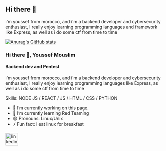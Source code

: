 ## Hi there 👋
i'm youssef from morocco, and i'm a backend developer and cybersecurity enthusiast, I really enjoy learning programming languages and framework like Express, as well as i do some ctf from time to time

[![Anurag's GitHub stats](https://github-readme-stats.vercel.app/api?username=mouslimyoussef)](https://github.com/anuraghazra/github-readme-stats)

### Hi there 👋, Youssef Mouslim
#### Backend dev and Pentest
i'm youssef from morocco, and i'm a backend developer and cybersecurity enthusiast, I really enjoy learning programming languages like Express, as well as i do some ctf from time to time

Skills: NODE JS / REACT / JS / HTML / CSS / PYTHON

- 🔭 I’m currently working on this page. 
- 🌱 I’m currently learning Red Teaming 
- 😄 Pronouns: Linux/Unix 
- ⚡ Fun fact: i eat linux for breakfast  


[<img src='https://cdn.jsdelivr.net/npm/simple-icons@3.0.1/icons/linkedin.svg' alt='linkedin' height='40'>](https://www.linkedin.com/in/www.linkedin.com/in/youssef-mouslim-0exe/)  


